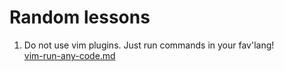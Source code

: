 # Random lessons

1. Do not use vim plugins. Just run commands in your fav'lang!\
   [vim-run-any-code.md](vim-run-any-code.md)
